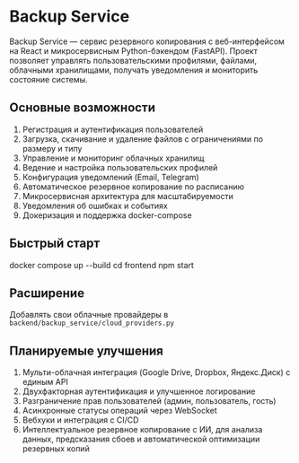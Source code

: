 # Backup Service

Backup Service — сервис резервного копирования с веб-интерфейсом на React и микросервисным Python-бэкендом (FastAPI). Проект позволяет управлять пользовательскими профилями, файлами, облачными хранилищами, получать уведомления и мониторить состояние системы.

## Основные возможности

1. Регистрация и аутентификация пользователей
2. Загрузка, скачивание и удаление файлов с ограничениями по размеру и типу
3. Управление и мониторинг облачных хранилищ
4. Ведение и настройка пользовательских профилей
5. Конфигурация уведомлений (Email, Telegram)
6. Автоматическое резервное копирование по расписанию
7. Микросервисная архитектура для масштабируемости
8. Уведомления об ошибках и событиях
9. Докеризация и поддержка docker-compose  

## Быстрый старт
docker compose up --build
cd frontend
npm start


## Расширение

Добавлять свои облачные провайдеры в `backend/backup_service/cloud_providers.py`

## Планируемые улучшения

1. Мульти-облачная интеграция (Google Drive, Dropbox, Яндекс.Диск) с единым API
2. Двухфакторная аутентификация и улучшенное логирование
3. Разграничение прав пользователей (админ, пользователь, гость)
4. Асинхронные статусы операций через WebSocket
5. Вебхуки и интеграция с CI/CD
6. Интеллектуальное резервное копирование с ИИ, для анализа данных, предсказания сбоев и автоматической оптимизации резервных копий

